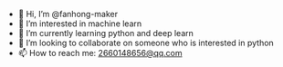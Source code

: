 - 👋 Hi, I’m @fanhong-maker
- 👀 I’m interested  in machine learn
- 🌱 I’m currently learning python and deep learn
- 💞️ I’m looking to collaborate on someone who is interested in python
- 📫 How to reach me: 2660148656@qq.com

<!---
fanhong-maker/fanhong-maker is a ✨ special ✨ repository because its `README.md` (this file) appears on your GitHub profile.
You can click the Preview link to take a look at your changes.
--->
